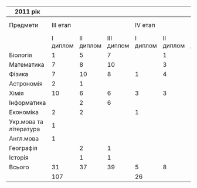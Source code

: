 |        2011 рік        |          |           |            |          |           |            |                      |     |
| ---------------------- | -------- | --------- | ---------- | -------- | --------- | ---------- | -------------------- | --- |
|        Предмети        | III етап |           |            | IV етап  |           |            | Міжнародні олімпіади |     |
|                        | I диплом | II диплом | III диплом | I диплом | II диплом | III диплом |      Відбір МО       | МО  |
|        Біологія        |    1     |     5     |     7      |          |     1     |            |                      |     |
|       Математика       |    7     |     8     |     10     |          |     3     |     3      |          1           |     |
|         Фізика         |    7     |    10     |     8      |    1     |     4     |     2      |          4           |     |
|       Астрономія       |    2     |     1     |            |          |           |            |                      |     |
|         Хімія          |    10    |     6     |     6      |    3     |     3     |     3      |          1           |     |
|      Інформатика       |          |     2     |     6      |          |           |            |                      |     |
|       Економіка        |    2     |     2     |            |    1     |           |            |                      |     |
| Укр.мова та література |    1     |           |            |          |           |            |                      |     |
|       Англ.мова        |    1     |           |            |          |           |            |                      |     |
|       Географія        |          |     2     |     1      |          |           |     1      |                      |     |
|        Історія         |          |     1     |     1      |          |           |            |                      |     |
|         Всього         |    31    |    37     |     39     |    5     |     8     |     11     |                      |     |
|                        |   107    |           |            |    26    |           |            |          6           |     |
